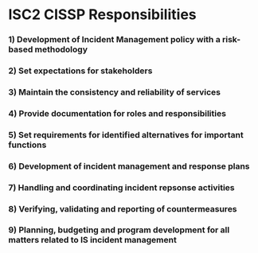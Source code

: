 # ISC2 CISSP Responsibilities

### 1) Development of Incident Management policy with a risk-based methodology

### 2) Set expectations for stakeholders

### 3) Maintain the consistency and reliability of services 

### 4) Provide documentation for roles and responsibilities

### 5) Set requirements for identified alternatives for important functions

### 6) Development of incident management and response plans

### 7) Handling and coordinating incident repsonse activities

### 8) Verifying, validating and reporting of countermeasures

### 9) Planning, budgeting and program development for all matters related to IS incident management
